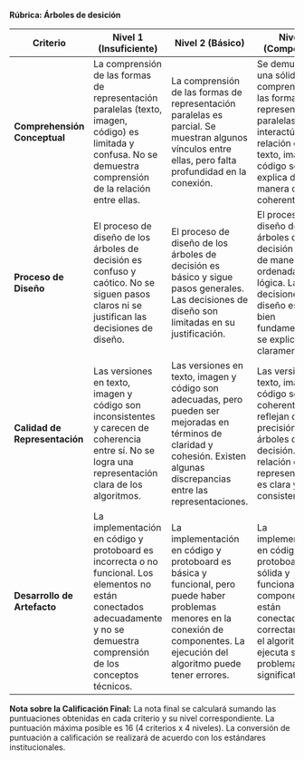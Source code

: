 **Rúbrica: Árboles de desición**

| Criterio | Nivel 1 (Insuficiente) | Nivel 2 (Básico) | Nivel 3 (Competente) | Nivel 4 (Avanzado) |
| --- | --- | --- | --- | --- |
| **Comprehensión Conceptual** | La comprensión de las formas de representación paralelas (texto, imagen, código) es limitada y confusa. No se demuestra comprensión de la relación entre ellas. | La comprensión de las formas de representación paralelas es parcial. Se muestran algunos vínculos entre ellas, pero falta profundidad en la conexión. | Se demuestra una sólida comprensión de las formas de representación paralelas y cómo interactúan. La relación entre texto, imagen y código se explica de manera clara y coherente. | La comprensión de las formas de representación es completa. Se presenta una descripción detallada de cómo se complementan mutuamente. |
| **Proceso de Diseño** | El proceso de diseño de los árboles de decisión es confuso y caótico. No se siguen pasos claros ni se justifican las decisiones de diseño. | El proceso de diseño de los árboles de decisión es básico y sigue pasos generales. Las decisiones de diseño son limitadas en su justificación. | El proceso de diseño de los árboles de decisión se sigue de manera ordenada y lógica. Las decisiones de diseño están bien fundamentadas y se explican claramente. | El proceso de diseño de los árboles es estructurado y metódico. Cada paso se justifica de manera lógica. |
| **Calidad de Representación** | Las versiones en texto, imagen y código son inconsistentes y carecen de coherencia entre sí. No se logra una representación clara de los algoritmos. | Las versiones en texto, imagen y código son adecuadas, pero pueden ser mejoradas en términos de claridad y cohesión. Existen algunas discrepancias entre las representaciones. | Las versiones en texto, imagen y código son coherentes y reflejan con precisión los árboles de decisión. La relación entre las representaciones es clara y consistente. | Las versiones en texto, imagen y código son completas. Se demuestra un claro nivel de atención al detalle y coherencia en las representaciones. |
| **Desarrollo de Artefacto** | La implementación en código y protoboard es incorrecta o no funcional. Los elementos no están conectados adecuadamente y no se demuestra comprensión de los conceptos técnicos. | La implementación en código y protoboard es básica y funcional, pero puede haber problemas menores en la conexión de componentes. La ejecución del algoritmo puede tener errores. | La implementación en código y protoboard es sólida y funcional. Los componentes están conectados correctamente y el algoritmo se ejecuta sin problemas significativos. | La implementación en código y protoboard es completa. Se demuestra destreza técnica y atención al detalle. |

**Nota sobre la Calificación Final:**
La nota final se calculará sumando las puntuaciones obtenidas en cada criterio y su nivel correspondiente. La puntuación máxima posible es 16 (4 criterios x 4 niveles). La conversión de puntuación a calificación se realizará de acuerdo con los estándares institucionales.